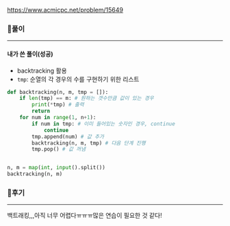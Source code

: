 https://www.acmicpc.net/problem/15649



### 📌풀이

----

#### 내가 쓴 풀이(성공)

- backtracking 활용
- `tmp`: 순열의 각 경우의 수를 구현하기 위한 리스트

```python
def backtracking(n, m, tmp = []): 
    if len(tmp) == m: # 원하는 갯수만큼 값이 있는 경우
        print(*tmp) # 출력
        return
    for num in range(1, n+1):
        if num in tmp: # 이미 들어있는 숫자인 경우, continue
            continue
        tmp.append(num) # 값 추가
        backtracking(n, m, tmp) # 다음 단계 진행
        tmp.pop() # 값 꺼냄


n, m = map(int, input().split())
backtracking(n, m)
```





### 📌후기

---

백트래킹,,,아직 너무 어렵다ㅠㅠㅠ많은 연습이 필요한 것 같다!